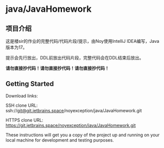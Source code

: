 # java/JavaHomework

## 项目介绍

这是楼sir的作业的完整代码/代码片段/提示，由Noy使用IntelliJ IDEA编写，Java版本为17。

提示会先行放出，DDL前放出代码片段，完整代码会在DDL结束后放出。

**请勿直接抄代码！请勿直接抄代码！请勿直接抄代码！**

## Getting Started

Download links:

SSH clone URL: ssh://git@git.jetbrains.space/noyexception/java/JavaHomework.git

HTTPS clone URL: https://git.jetbrains.space/noyexception/java/JavaHomework.git



These instructions will get you a copy of the project up and running on your local machine for development and testing purposes.
